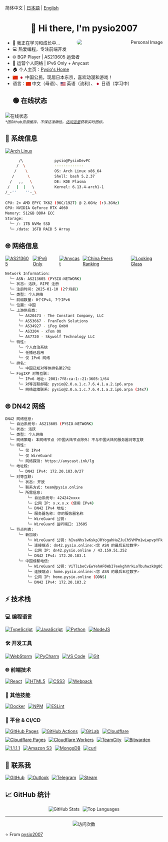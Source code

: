 简体中文 | [日本語](README_JA_JP.md) | [English](README.md)

<div align="center">
  <h1>👋 Hi there, I'm pysio2007</h1>
</div>

<picture align="right">
  <source media="(prefers-color-scheme: dark)" srcset="https://images-persona.pysio.online/img_4339.webp">
  <source media="(prefers-color-scheme: light)" srcset="https://images-persona.pysio.online/img_1161.webp">
  <img align="right" src="https://images-persona.pysio.online/img_1161.webp" alt="Personal Image" width="275" style="border-radius: 8px; margin-left: 20px;"/>
</picture>

- 🌱 我正在学习和成长中...
- 💻 热爱编程，专注前端开发
- 🌐 BGP Player | AS213605 运营者
- 🔗 运营个人网络 | IPv6 Only + Anycast
- 🏠 个人主页：[Pysio's Home](https://www.pysio.online)
- <img src="https://raw.githubusercontent.com/hampusborgos/country-flags/main/svg/cn.svg" width="16" height="12" alt="CN" style="vertical-align: middle;"> <img src="https://raw.githubusercontent.com/hampusborgos/country-flags/main/svg/jp.svg" width="16" height="12" alt="JP" style="vertical-align: middle;"> 中国公民，现居日本东京，喜欢动漫和游戏！
- 语言：<img src="https://raw.githubusercontent.com/hampusborgos/country-flags/main/svg/cn.svg" width="16" height="12" alt="CN" style="vertical-align: middle;"> 中文（母语）、<img src="https://raw.githubusercontent.com/hampusborgos/country-flags/main/svg/us.svg" width="16" height="12" alt="US" style="vertical-align: middle;"> 英语（流利）、<img src="https://raw.githubusercontent.com/hampusborgos/country-flags/main/svg/jp.svg" width="16" height="12" alt="JP" style="vertical-align: middle;"> 日语（学习中）

<div id="toc">
  <ul align="left" style="list-style: none">
    <summary>
      <h2>
        🟢 在线状态
      </h2>
    </summary>
  </ul>
</div>

<div style="display: flex; align-items: center; gap: 10px;">
    <img src="https://blogapi.pysio.online/check/svg" alt="在线状态"/>
</div>
<small><i>*因Github资源缓存，不保证准确性。<a href="https://blogapi.pysio.online/check/svg">访问这里</a>获取实时图标。</i></small>

## 🐧 系统信息
<div style="display: flex; align-items: center; gap: 10px;">
    <a href="https://archlinux.org/">
        <img src="https://img.shields.io/badge/Arch%20Linux-1793D1?style=for-the-badge&logo=arch-linux&logoColor=white" alt="Arch Linux"/>
    </a>
</div>

```bash
      /\              pysio@PysioDevPC
     /  \             -------------
    /    \            OS: Arch Linux x86_64
   /      \           Shell: bash 5.2.37
  /   ,,   \          DE: KDE Plasma
 /   |  |   \         Kernel: 6.13.4-arch1-1
/_-''    ''-_\        

CPU: 2× AMD EPYC 7K62 (96C/192T) @ 2.6GHz (↑3.3GHz)
GPU: NVIDIA GeForce RTX 4060
Memory: 512GB DDR4 ECC
Storage: 
  └─ /: 1TB NVMe SSD
  └─ /data: 16TB RAID 5 Array
```

## 🌐 网络信息
<div style="display: flex; align-items: center; gap: 10px;">
    <a href="https://bgp.tools/as/213605">
        <img src="https://img.shields.io/badge/AS213605-Network-blue?style=for-the-badge&logo=data:image/svg+xml;base64,PHN2ZyB4bWxucz0iaHR0cDovL3d3dy53My5vcmcvMjAwMC9zdmciIHZpZXdCb3g9IjAgMCAyNCAyNCI+PHBhdGggZmlsbD0id2hpdGUiIGQ9Ik0xMiwyQTEwLDEwIDAgMCwxIDIyLDEyQTEwLDEwIDAgMCwxIDEyLDIyQTEwLDEwIDAgMCwxIDIsMTJBMTAsMTAgMCAwLDEgMTIsMk0xMiw0QTgsOCAwIDAsMCA0LDEyQTgsOCAwIDAsMCAxMiwyMEE4LDggMCAwLDAgMjAsMTJBOCw4IDAgMCwwIDEyLDRNMTIsNkE2LDYgMCAwLDEgMTgsMTJBNiw2IDAgMCwxIDEyLDE4QTYsNiAwIDAsMSA2LDEyQTYsNiAwIDAsMSAxMiw2TTEyLDhBNCw0IDAgMCwwIDgsMTJBNCw0IDAgMCwwIDEyLDE2QTQsNCAwIDAsMCAxNiwxMkE0LDQgMCAwLDAgMTIsOFoiLz48L3N2Zz4=" alt="AS213605"/>
    </a>
    <a href="https://bgp.tools/as/213605">
        <img src="https://img.shields.io/badge/7_IPv6-Network-green?style=for-the-badge&logo=ipfs&logoColor=white" alt="IPv6 Only"/>
    </a>
    <a href="https://bgp.tools/as/213605">
        <img src="https://img.shields.io/badge/Anycast-Enabled-purple?style=for-the-badge&logo=cloudflare&logoColor=white" alt="Anycast"/>
    </a>
    <a href="https://bgp.tools/as/213605">
        <img src="https://img.shields.io/badge/%2327-CN_Peers-orange?style=for-the-badge&logo=data:image/svg+xml;base64,PHN2ZyB4bWxucz0iaHR0cDovL3d3dy53My5vcmcvMjAwMC9zdmciIHZpZXdCb3g9IjAgMCAyNCAyNCI+PHBhdGggZmlsbD0id2hpdGUiIGQ9Ik0xMiwyQTEwLDEwIDAgMCwxIDIyLDEyQTEwLDEwIDAgMCwxIDEyLDIyQTEwLDEwIDAgMCwxIDIsMTJBMTAsMTAgMCAwLDEgMTIsMk0xMiw0QTgsOCAwIDAsMCA0LDEyQTgsOCAwIDAsMCAxMiwyMEE4LDggMCAwLDAgMjAsMTJBOCw4IDAgMCwwIDEyLDRNMTIsNkE2LDYgMCAwLDEgMTgsMTJBNiw2IDAgMCwxIDEyLDE4QTYsNiAwIDAsMSA2LDEyQTYsNiAwIDAsMSAxMiw2TTEyLDhBNCw0IDAgMCwwIDgsMTJBNCw0IDAgMCwwIDEyLDE2QTQsNCAwIDAsMCAxNiwxMkE0LDQgMCAwLDAgMTIsOFoiLz48L3N2Zz4=" alt="China Peers Ranking"/>
    </a>
    <a href="https://anycast.ink/lg">
        <img src="https://img.shields.io/badge/Looking_Glass-Status-orange?style=for-the-badge&logo=searxng&logoColor=white" alt="Looking Glass"/>
    </a>
</div>

```bash
Network Information:
  └─ ASN: AS213605 (PYSIO-NETWORK)
  └─ 状态: 活跃, RIPE 注册
  └─ 注册时间: 2025-01-10 (2个月前)
  └─ 类型: 个人网络
  └─ 前缀数量: 0个IPv4, 7个IPv6
  └─ 位置: 中国 
  └─ 上游供应商:
      └─ AS20473 - The Constant Company, LLC
      └─ AS53667 - FranTech Solutions
      └─ AS34927 - iFog GmbH
      └─ AS3204 - xTom OU
      └─ AS7720 - Skywolf Technology LLC
  └─ 特性:
      └─ 个人自治系统
      └─ 任播已启用
      └─ 仅 IPv6 网络
  └─ 排名:
      └─ 中国已知对等体排名第27位
  └─ FogIXP 对等互联:
      └─ IPv6 地址: 2001:7f8:ca:1::21:3605:1/64
      └─ 对等互联邮箱: pysio@2.0.a.1.c.7.6.4.1.a.2.ip6.arpa
      └─ 网络运维联系: pysio@2.0.a.1.c.7.6.4.1.a.2.ip6.arpa (24x7)
```

## 🌐 DN42 网络
```bash
DN42 网络信息:
  └─ 自治系统号: AS213605 (PYSIO-NETWORK)
  └─ 状态: 活跃
  └─ 类型: 个人网络
  └─ 网络策略: 本网络节点（中国大陆节点除外）不与中国大陆的服务器对等互联
  └─ 特性:
      └─ 仅 IPv4
      └─ 仅 WireGuard
      └─ 网络探测: https://anycast.ink/lg
  └─ 地址段:
      └─ DN42 IPv4: 172.20.183.0/27
  └─ 对等互联:
      └─ 状态: 开放
      └─ 联系方式: team@pysio.online
      └─ 所需信息:
          └─ 自治系统号: 424242xxxx
          └─ 公网 IP: x.x.x.x (使用 IPv4)
          └─ DN42 IPv4 地址:
          └─ 服务器名称: 你的服务器名称
          └─ WireGuard 公钥:
          └─ WireGuard 监听端口: 13605
  └─ 节点列表:
      └─ 新加坡:
          └─ WireGuard 公钥: hIvaNhslwKskpJRYogahHaZJuCh5VMPm1wLwpvpYFkg=
          └─ 连接端点: dn42.pysio.online:<您 ASN 的最后五位数字>
          └─ 公网 IP: dn42.pysio.online / 43.159.51.252
          └─ DN42 IPv4: 172.20.183.1
      └─ 中国成都电信:
          └─ WireGuard 公钥: ViTlLbeCvEwYehAF6WbI7eekghVrkLoTbuhwzk0g0C8=
          └─ 连接端点: home.pysio.online:<您 ASN 的最后五位数字>
          └─ 公网 IP: home.pysio.online (DDNS)
          └─ DN42 IPv4: 172.20.183.2
```

## ⚡ 技术栈

### 💻 编程语言
<div style="display: flex; gap: 10px;">
    <a href="https://www.typescriptlang.org/">
        <img src="https://img.shields.io/badge/TypeScript-%23007ACC.svg?style=for-the-badge&logo=typescript&logoColor=white" alt="TypeScript"/>
    </a>
    <a href="https://developer.mozilla.org/en-US/docs/Web/JavaScript">
        <img src="https://img.shields.io/badge/JavaScript-%23323330.svg?style=for-the-badge&logo=javascript&logoColor=%23F7DF1E" alt="JavaScript"/>
    </a>
    <a href="https://www.python.org/">
        <img src="https://img.shields.io/badge/Python-3670A0?style=for-the-badge&logo=python&logoColor=ffdd54" alt="Python"/>
    </a>
    <a href="https://nodejs.org/">
        <img src="https://img.shields.io/badge/Node.js-6DA55F?style=for-the-badge&logo=node.js&logoColor=white" alt="NodeJS"/>
    </a>
</div>

### 🛠️ 开发工具
<div style="display: flex; gap: 10px;">
    <a href="https://www.jetbrains.com/webstorm/">
        <img src="https://img.shields.io/badge/WebStorm-000000.svg?style=for-the-badge&logo=webstorm&logoColor=white" alt="WebStorm"/>
    </a>
    <a href="https://www.jetbrains.com/pycharm/">
        <img src="https://img.shields.io/badge/PyCharm-000000.svg?style=for-the-badge&logo=pycharm&logoColor=white" alt="PyCharm"/>
    </a>
    <a href="https://code.visualstudio.com/">
        <img src="https://img.shields.io/badge/Visual%20Studio%20Code-0078d7.svg?style=for-the-badge&logo=codeium&logoColor=white" alt="VS Code"/>
    </a>
    <a href="https://git-scm.com/">
        <img src="https://img.shields.io/badge/Git-%23F05033.svg?style=for-the-badge&logo=git&logoColor=white" alt="Git"/>
    </a>
</div>

### 🌐 前端技术
<div style="display: flex; gap: 10px;">
    <a href="https://reactjs.org/">
        <img src="https://img.shields.io/badge/React-%2320232a.svg?style=for-the-badge&logo=react&logoColor=%2361DAFB" alt="React"/>
    </a>
    <a href="https://developer.mozilla.org/en-US/docs/Web/HTML">
        <img src="https://img.shields.io/badge/HTML5-%23E34F26.svg?style=for-the-badge&logo=html5&logoColor=white" alt="HTML5"/>
    </a>
    <a href="https://developer.mozilla.org/en-US/docs/Web/CSS">
        <img src="https://img.shields.io/badge/CSS3-%231572B6.svg?style=for-the-badge&logo=css3&logoColor=white" alt="CSS3"/>
    </a>
    <a href="https://webpack.js.org/">
        <img src="https://img.shields.io/badge/Webpack-%238DD6F9.svg?style=for-the-badge&logo=webpack&logoColor=black" alt="Webpack"/>
    </a>
</div>

### 📱 其他技能
<div style="display: flex; gap: 10px;">
    <a href="https://www.docker.com/">
        <img src="https://img.shields.io/badge/Docker-%230db7ed.svg?style=for-the-badge&logo=docker&logoColor=white" alt="Docker"/>
    </a>
    <a href="https://www.npmjs.com/">
        <img src="https://img.shields.io/badge/NPM-%23CB3837.svg?style=for-the-badge&logo=npm&logoColor=white" alt="NPM"/>
    </a>
    <a href="https://eslint.org/">
        <img src="https://img.shields.io/badge/ESLint-4B3263?style=for-the-badge&logo=eslint&logoColor=white" alt="ESLint"/>
    </a>
</div>

### 🚀 平台 & CI/CD
<div style="display: flex; gap: 10px; flex-wrap: wrap;">
    <a href="https://pages.github.com/">
        <img src="https://img.shields.io/badge/GitHub%20Pages-%23121011.svg?style=for-the-badge&logo=github&logoColor=white" alt="GitHub Pages"/>
    </a>
    <a href="https://github.com/features/actions">
        <img src="https://img.shields.io/badge/GitHub%20Actions-%232671E5.svg?style=for-the-badge&logo=githubactions&logoColor=white" alt="GitHub Actions"/>
    </a>
    <a href="https://gitlab.com/">
        <img src="https://img.shields.io/badge/GitLab-%23181717.svg?style=for-the-badge&logo=gitlab&logoColor=white" alt="GitLab"/>
    </a>
    <a href="https://www.cloudflare.com/">
        <img src="https://img.shields.io/badge/Cloudflare-%23F38020.svg?style=for-the-badge&logo=cloudflare&logoColor=white" alt="Cloudflare"/>
    </a>
    <a href="https://pages.cloudflare.com/">
        <img src="https://img.shields.io/badge/Cloudflare%20Pages-%23F38020.svg?style=for-the-badge&logo=cloudflarepages&logoColor=white" alt="Cloudflare Pages"/>
    </a>
    <a href="https://workers.cloudflare.com/">
        <img src="https://img.shields.io/badge/Cloudflare%20Workers-%23F38020.svg?style=for-the-badge&logo=cloudflareworkers&logoColor=white" alt="Cloudflare Workers"/>
    </a>
    <a href="https://www.jetbrains.com/teamcity/">
        <img src="https://img.shields.io/badge/TeamCity-%23000000.svg?style=for-the-badge&logo=teamcity&logoColor=white" alt="TeamCity"/>
    </a>
    <a href="https://bitwarden.com/">
        <img src="https://img.shields.io/badge/Bitwarden-%23175DDC.svg?style=for-the-badge&logo=bitwarden&logoColor=white" alt="Bitwarden"/>
    </a>
    <a href="https://1.1.1.1/">
        <img src="https://img.shields.io/badge/1.1.1.1-%23F38020.svg?style=for-the-badge&logo=1dot1dot1dot1&logoColor=white" alt="1.1.1.1"/>
    </a>
    <a href="https://aws.amazon.com/s3/">
        <img src="https://img.shields.io/badge/Amazon%20S3-%23569A31.svg?style=for-the-badge&logo=amazons3&logoColor=white" alt="Amazon S3"/>
    </a>
    <a href="https://www.mongodb.com/">
        <img src="https://img.shields.io/badge/MongoDB-%2347A248.svg?style=for-the-badge&logo=mongodb&logoColor=white" alt="MongoDB"/>
    </a>
    <a href="https://curl.se/">
        <img src="https://img.shields.io/badge/curl-%23073551.svg?style=for-the-badge&logo=curl&logoColor=white" alt="curl"/>
    </a>
</div>

## 🤝 联系我
<div style="display: flex; gap: 10px;">
    <a href="https://github.com/pysio2007">
        <img src="https://img.shields.io/badge/GitHub-%2312100E.svg?style=for-the-badge&logo=github&logoColor=white" alt="GitHub"/>
    </a>
    <a href="mailto:pysio@2.0.a.1.c.7.6.4.1.a.2.ip6.arpa">
        <img src="https://img.shields.io/badge/Outlook-0078D4?style=for-the-badge&logo=maildotru&logoColor=white" alt="Outlook"/>
    </a>
    <a href="https://t.me/Pysio07">
        <img src="https://img.shields.io/badge/Telegram-@Pysio07-26A5E4?style=for-the-badge&logo=telegram&logoColor=white" alt="Telegram"/>
    </a>
    <a href="https://steamcommunity.com/profiles/76561198412338808/">
        <img src="https://img.shields.io/badge/Steam-000000?style=for-the-badge&logo=steam&logoColor=white" alt="Steam"/>
    </a>
</div>

## 📈 GitHub 统计
<div style="display: flex; justify-content: center; gap: 10px; flex-wrap: wrap;">
    <img src="https://github-readme-stats.vercel.app/api?username=pysio2007&show_icons=true&theme=default" alt="GitHub Stats" style="max-width: 400px;" />
    <img src="https://github-readme-stats.vercel.app/api/top-langs/?username=pysio2007&layout=compact&theme=default" alt="Top Languages" style="max-width: 300px;" />
</div>

---
<div align="center">
    <img src="https://count.getloli.com/get/@pysio2007?theme=rule34" alt="访问次数"/>
</div>



⭐️ From [pysio2007](https://github.com/pysio2007)
